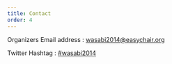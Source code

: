 ```yaml
---
title: Contact
order: 4
---
```


Organizers Email address
: [wasabi2014@easychair.org](mailto:wasabi2014@easychair.org)

Twitter Hashtag
: [#wasabi2014](https://twitter.com/search/realtime?q=%23wasabi2014)
